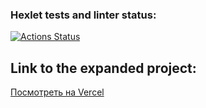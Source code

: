 ### Hexlet tests and linter status:
[![Actions Status](https://github.com/AntonLaoshi/frontend-project-11/actions/workflows/hexlet-check.yml/badge.svg)](https://github.com/AntonLaoshi/frontend-project-11/actions)

## Link to the expanded project:
[Посмотреть на Vercel](https://frontend-project-11-io82.vercel.app)